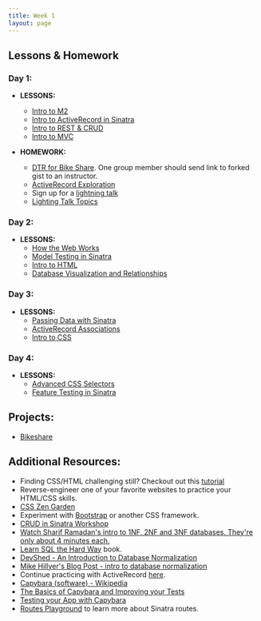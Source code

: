 ```yaml
---
title: Week 1
layout: page
---
```


## Lessons & Homework

### Day 1:

* **LESSONS:**
  - [Intro to M2](../misc/intro_to_m2)
  - [Intro to ActiveRecord in Sinatra](../lessons/intro_to_active_record_in_sinatra)
  - [Intro to REST & CRUD](../lessons/restful_routes_and_crud)
  - [Intro to MVC](../lessons/intro_to_mvc)

* **HOMEWORK:**
  - [DTR for Bike Share](../../career_development_curriculum/module_one/dtr_guidelines_memo). One group member should send link to forked gist to an instructor.
  - [ActiveRecord Exploration](../lessons/activerecord_exploration)
  - Sign up for a [lightning talk](https://docs.google.com/spreadsheets/d/1sua_CFkZVGmCpLg6dbP-23DMBTSLDmTe7wtH7ggAPxs/edit?usp=sharing)
  - [Lighting Talk Topics](../misc/lighting_talk_topic_ideas)


### Day 2:

* **LESSONS:**
  - [How the Web Works](../lessons/how_the_web_works)
  - [Model Testing in Sinatra](../lessons/model_testing_in_sinatra)
  - [Intro to HTML](../lessons/intro_to_html)
  - [Database Visualization and Relationships](../lessons/database_visualization_and_relationships)

### Day 3:

* **LESSONS:**
  - [Passing Data with Sinatra](../lessons/passing_data_with_sinatra)
  - [ActiveRecord Associations](../lessons/activerecord_associations)
  - [Intro to CSS](../lessons/intro_to_css)

### Day 4:

* **LESSONS:**
  - [Advanced CSS Selectors](../lessons/advanced_css)
  - [Feature Testing in Sinatra](../lessons/feature_testing_in_sinatra)

## Projects:

* [Bikeshare](https://github.com/turingschool/bike-share)

## Additional Resources:

  - Finding CSS/HTML challenging still? Checkout out this [tutorial](https://github.com/turingschool-examples/introductory-static-site)
  - Reverse-engineer one of your favorite websites to practice your HTML/CSS skills.
  - [CSS Zen Garden](http://www.csszengarden.com/)
  - Experiment with [Bootstrap](http://getbootstrap.com/) or another CSS framework.
  - [CRUD in Sinatra Workshop](../misc/crud_in_sinatra_workshop)
  - [Watch Sharif Ramadan's intro to 1NF, 2NF and 3NF databases. They're only about 4 minutes each.](https://www.youtube.com/watch?v=K7vzLrGCV50&list=PLQ9AAKW8HuJ5m0rmHKL88ZyjOIKejvrj0)
  - [Learn SQL the Hard Way](http://sql.learncodethehardway.org/book/) book.
  - [DevShed - An Introduction to Database Normalization](http://www.devshed.com/c/a/mysql/an-introduction-to-database-normalization/)
  - [Mike Hillyer's Blog Post - intro to database normalization](http://mikehillyer.com/articles/an-introduction-to-database-normalization/)
  - Continue practicing with ActiveRecord [here](../homework/activerecord_and_database_practice).
  - [Capybara (software) - Wikipedia](https://en.wikipedia.org/wiki/Capybara_(software))
  - [The Basics of Capybara and Improving your Tests](https://www.sitepoint.com/basics-capybara-improving-tests/)
  - [Testing your App with Capybara](https://github.com/teamcapybara/capybara)
  - [Routes Playground](https://github.com/turingschool/routing_playground) to learn more about Sinatra routes.
